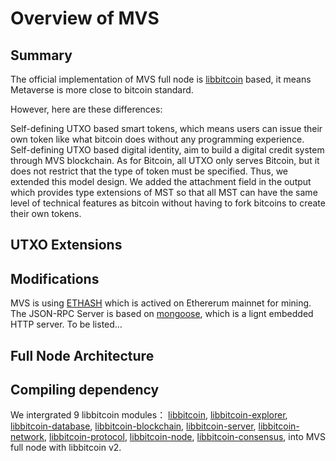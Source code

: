 # Overview of MVS

## Summary

The official implementation of MVS full node is [libbitcoin](https://github.com/libbitcoin) based, it means Metaverse is more close to bitcoin standard.

However, here are these differences:

Self-defining UTXO based smart tokens, which means users can issue their own token like what bitcoin does without any programming experience.
Self-defining UTXO based digital identity, aim to build a digital credit system through MVS blockchain.
As for Bitcoin, all UTXO only serves Bitcoin, but it does not restrict that the type of token must be specified. Thus, we extended this model design. We added the attachment field in the output which provides type extensions of MST so that all MST can have the same level of technical features as bitcoin without having to fork bitcoins to create their own tokens.

## UTXO Extensions

## Modifications

MVS is using [ETHASH](https://github.com/ethereum/ethash) which is actived on Ethererum mainnet for mining.
The JSON-RPC Server is based on [mongoose](https://github.com/cesanta/mongoose), which is a lignt embedded HTTP server.
To be listed…

## Full Node Architecture

## Compiling dependency

We intergrated 9 libbitcoin modules： [libbitcoin](https://github.com/libbitcoin/libbitcoin-system), [libbitcoin-explorer](https://github.com/libbitcoin/libbitcoin-explorer), [libbitcoin-database](https://github.com/libbitcoin/libbitcoin-database), [libbitcoin-blockchain](https://github.com/libbitcoin/libbitcoin-blockchain), [libbitcoin-server](https://github.com/libbitcoin/libbitcoin-server), [libbitcoin-network](https://github.com/libbitcoin/libbitcoin-network), [libbitcoin-protocol](https://github.com/libbitcoin/libbitcoin-protocol), [libbitcoin-node](https://github.com/libbitcoin/libbitcoin-node), [libbitcoin-consensus](https://github.com/libbitcoin/libbitcoin-consensus), into MVS full node with libbitcoin v2.
